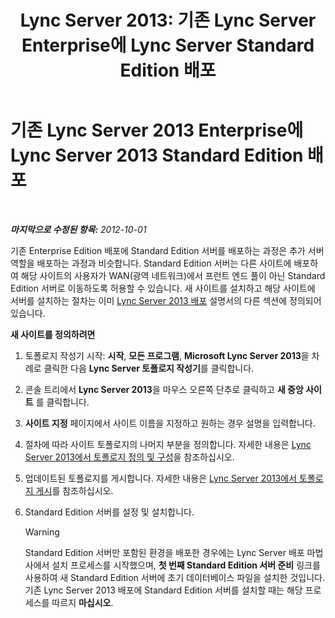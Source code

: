 ﻿---
title: "Lync Server 2013: 기존 Lync Server Enterprise에 Lync Server Standard Edition 배포"
TOCTitle: 기존 Lync Server 2013 Enterprise에 Lync Server 2013 Standard Edition 배포
ms:assetid: 05ea128d-6c94-49b3-b28b-477367196425
ms:mtpsurl: https://technet.microsoft.com/ko-kr/library/Gg398112(v=OCS.15)
ms:contentKeyID: 49302684
ms.date: 08/10/2015
mtps_version: v=OCS.15
ms.translationtype: HT
---

# 기존 Lync Server 2013 Enterprise에 Lync Server 2013 Standard Edition 배포

 

_**마지막으로 수정된 항목:** 2012-10-01_

기존 Enterprise Edition 배포에 Standard Edition 서버를 배포하는 과정은 추가 서버 역할을 배포하는 과정과 비슷합니다. Standard Edition 서버는 다른 사이트에 배포하여 해당 사이트의 사용자가 WAN(광역 네트워크)에서 프런트 엔드 풀이 아닌 Standard Edition 서버로 이동하도록 허용할 수 있습니다. 새 사이트를 설치하고 해당 사이트에 서버를 설치하는 절차는 이미 [Lync Server 2013 배포](lync-server-2013-deploying-lync-server.md) 설명서의 다른 섹션에 정의되어 있습니다.

**새 사이트를 정의하려면**

1.  토폴로지 작성기 시작: **시작**, **모든 프로그램**, **Microsoft Lync Server 2013**을 차례로 클릭한 다음 **Lync Server 토폴로지 작성기**를 클릭합니다.

2.  콘솔 트리에서 **Lync Server 2013**을 마우스 오른쪽 단추로 클릭하고 **새 중앙 사이트** 를 클릭합니다.

3.  **사이트 지정** 페이지에서 사이트 이름을 지정하고 원하는 경우 설명을 입력합니다.

4.  절차에 따라 사이트 토폴로지의 나머지 부분을 정의합니다. 자세한 내용은 [Lync Server 2013에서 토폴로지 정의 및 구성](lync-server-2013-defining-and-configuring-the-topology.md)을 참조하십시오.

5.  업데이트된 토폴로지를 게시합니다. 자세한 내용은 [Lync Server 2013에서 토폴로지 게시](lync-server-2013-publish-the-topology.md)를 참조하십시오.

6.  Standard Edition 서버를 설정 및 설치합니다.
    

    > [!WARNING]
    > Standard Edition 서버만 포함된 환경을 배포한 경우에는 Lync Server 배포 마법사에서 설치 프로세스를 시작했으며, <STRONG>첫 번째 Standard Edition 서버 준비</STRONG> 링크를 사용하여 새 Standard Edition 서버에 초기 데이터베이스 파일을 설치한 것입니다. 기존 Lync Server 2013 배포에 Standard Edition 서버를 설치할 때는 해당 프로세스를 따르지 <STRONG>마십시오</STRONG>.


